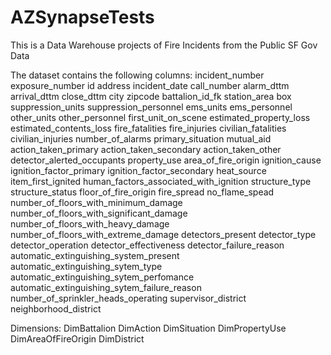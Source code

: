# AZSynapseTests

This is a Data Warehouse projects of Fire Incidents from the Public SF Gov Data

The dataset contains the following columns:
incident_number
exposure_number
id
address
incident_date
call_number
alarm_dttm
arrival_dttm
close_dttm
city
zipcode
battalion_id_fk
station_area
box
suppression_units
suppression_personnel
ems_units
ems_personnel
other_units
other_personnel
first_unit_on_scene
estimated_property_loss
estimated_contents_loss
fire_fatalities
fire_injuries
civilian_fatalities
civilian_injuries
number_of_alarms
primary_situation
mutual_aid
action_taken_primary
action_taken_secondary
action_taken_other
detector_alerted_occupants
property_use
area_of_fire_origin
ignition_cause
ignition_factor_primary
ignition_factor_secondary
heat_source
item_first_ignited
human_factors_associated_with_ignition
structure_type
structure_status
floor_of_fire_origin
fire_spread
no_flame_spead
number_of_floors_with_minimum_damage
number_of_floors_with_significant_damage
number_of_floors_with_heavy_damage
number_of_floors_with_extreme_damage
detectors_present
detector_type
detector_operation
detector_effectiveness
detector_failure_reason
automatic_extinguishing_system_present
automatic_extinguishing_sytem_type
automatic_extinguishing_sytem_perfomance
automatic_extinguishing_sytem_failure_reason
number_of_sprinkler_heads_operating
supervisor_district
neighborhood_district

Dimensions:
DimBattalion
DimAction
DimSituation
DimPropertyUse
DimAreaOfFireOrigin
DimDistrict
